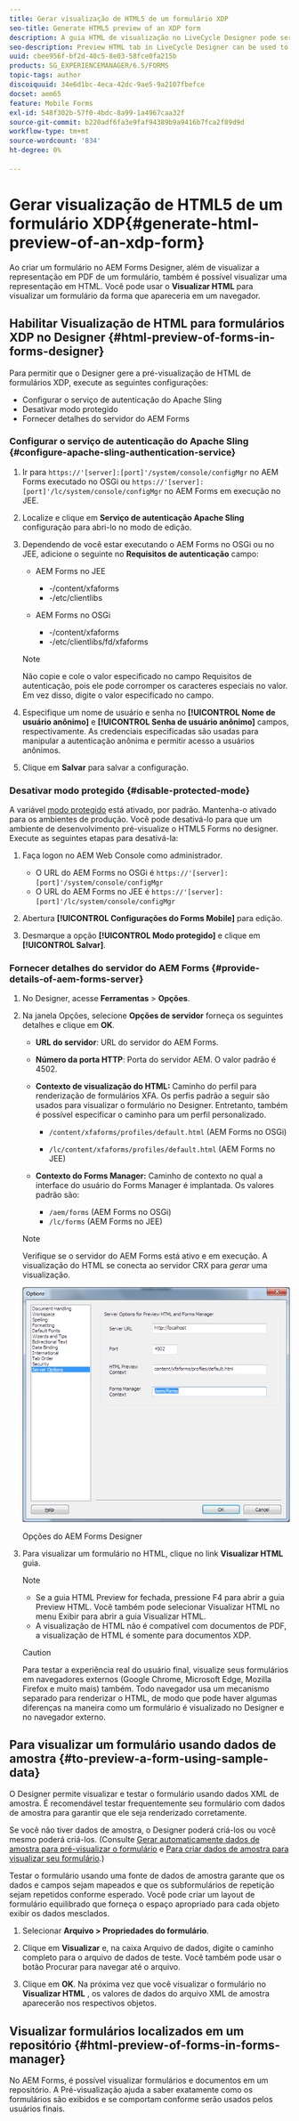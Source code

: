 ```yaml
---
title: Gerar visualização de HTML5 de um formulário XDP
seo-title: Generate HTML5 preview of an XDP form
description: A guia HTML de visualização no LiveCycle Designer pode ser usada para visualizar formulários conforme eles aparecem em um navegador.
seo-description: Preview HTML tab in LiveCycle Designer can be used to preview forms as they appear in a browser.
uuid: cbee956f-bf2d-40c5-8e03-58fce0fa215b
products: SG_EXPERIENCEMANAGER/6.5/FORMS
topic-tags: author
discoiquuid: 34e6d1bc-4eca-42dc-9ae5-9a2107fbefce
docset: aem65
feature: Mobile Forms
exl-id: 548f302b-57f0-4bdc-8a99-1a4967caa32f
source-git-commit: b220adf6fa3e9faf94389b9a9416b7fca2f89d9d
workflow-type: tm+mt
source-wordcount: '834'
ht-degree: 0%

---
```


# Gerar visualização de HTML5 de um formulário XDP{#generate-html-preview-of-an-xdp-form}

Ao criar um formulário no AEM Forms Designer, além de visualizar a representação em PDF de um formulário, também é possível visualizar uma representação em HTML. Você pode usar o **Visualizar HTML** para visualizar um formulário da forma que apareceria em um navegador.

## Habilitar Visualização de HTML para formulários XDP no Designer {#html-preview-of-forms-in-forms-designer}

Para permitir que o Designer gere a pré-visualização de HTML de formulários XDP, execute as seguintes configurações:

* Configurar o serviço de autenticação do Apache Sling
* Desativar modo protegido
* Fornecer detalhes do servidor do AEM Forms

### Configurar o serviço de autenticação do Apache Sling {#configure-apache-sling-authentication-service}

1. Ir para `https://'[server]:[port]'/system/console/configMgr` no AEM Forms executado no OSGi ou
   `https://'[server]:[port]'/lc/system/console/configMgr` no AEM Forms em execução no JEE.
1. Localize e clique em **Serviço de autenticação Apache Sling** configuração para abri-lo no modo de edição.

1. Dependendo de você estar executando o AEM Forms no OSGi ou no JEE, adicione o seguinte no **Requisitos de autenticação** campo:

   * AEM Forms no JEE

      * -/content/xfaforms
      * -/etc/clientlibs
   * AEM Forms no OSGi

      * -/content/xfaforms
      * -/etc/clientlibs/fd/xfaforms

   >[!NOTE]
   >
   >Não copie e cole o valor especificado no campo Requisitos de autenticação, pois ele pode corromper os caracteres especiais no valor. Em vez disso, digite o valor especificado no campo.

1. Especifique um nome de usuário e senha no **[!UICONTROL Nome de usuário anônimo]** e **[!UICONTROL Senha de usuário anônimo]** campos, respectivamente. As credenciais especificadas são usadas para manipular a autenticação anônima e permitir acesso a usuários anônimos.
1. Clique em **Salvar** para salvar a configuração.

### Desativar modo protegido {#disable-protected-mode}

A variável [modo protegido](../../forms/using/get-xdp-pdf-documents-aem.md) está ativado, por padrão. Mantenha-o ativado para os ambientes de produção. Você pode desativá-lo para que um ambiente de desenvolvimento pré-visualize o HTML5 Forms no designer. Execute as seguintes etapas para desativá-la:

1. Faça logon no AEM Web Console como administrador.

   * O URL do AEM Forms no OSGi é `https://'[server]:[port]'/system/console/configMgr`
   * O URL do AEM Forms no JEE é `https://'[server]:[port]'/lc/system/console/configMgr`

1. Abertura **[!UICONTROL Configurações do Forms Mobile]** para edição.
1. Desmarque a opção **[!UICONTROL Modo protegido]** e clique em **[!UICONTROL Salvar]**.

### Fornecer detalhes do servidor do AEM Forms {#provide-details-of-aem-forms-server}

1. No Designer, acesse **Ferramentas** > **Opções**.
1. Na janela Opções, selecione **Opções de servidor** forneça os seguintes detalhes e clique em **OK**.

   * **URL do servidor**: URL do servidor do AEM Forms.

   * **Número da porta HTTP**: Porta do servidor AEM. O valor padrão é 4502.
   * **Contexto de visualização do HTML:** Caminho do perfil para renderização de formulários XFA. Os perfis padrão a seguir são usados para visualizar o formulário no Designer. Entretanto, também é possível especificar o caminho para um perfil personalizado.

      * `/content/xfaforms/profiles/default.html` (AEM Forms no OSGi)

      * `/lc/content/xfaforms/profiles/default.html` (AEM Forms no JEE)
   * **Contexto do Forms Manager:** Caminho de contexto no qual a interface do usuário do Forms Manager é implantada. Os valores padrão são:

      * `/aem/forms` (AEM Forms no OSGi)
      * `/lc/forms` (AEM Forms no JEE)

   >[!NOTE]
   >
   >Verifique se o servidor do AEM Forms está ativo e em execução. A visualização do HTML se conecta ao servidor CRX para *gerar* uma visualização.

   ![Opções do AEM Forms Designer ](assets/server_options.png)

   Opções do AEM Forms Designer

1. Para visualizar um formulário no HTML, clique no link **Visualizar HTML** guia.

   >[!NOTE]
   >
   >
   >
   >
   >    * Se a guia HTML Preview for fechada, pressione F4 para abrir a guia Preview HTML. Você também pode selecionar Visualizar HTML no menu Exibir para abrir a guia Visualizar HTML.
   >    * A visualização de HTML não é compatível com documentos de PDF, a visualização de HTML é somente para documentos XDP.


   >[!CAUTION]
   >
   >Para testar a experiência real do usuário final, visualize seus formulários em navegadores externos (Google Chrome, Microsoft Edge, Mozilla Firefox e muito mais) também. Todo navegador usa um mecanismo separado para renderizar o HTML, de modo que pode haver algumas diferenças na maneira como um formulário é visualizado no Designer e no navegador externo.

## Para visualizar um formulário usando dados de amostra {#to-preview-a-form-using-sample-data}

O Designer permite visualizar e testar o formulário usando dados XML de amostra. É recomendável testar frequentemente seu formulário com dados de amostra para garantir que ele seja renderizado corretamente.

Se você não tiver dados de amostra, o Designer poderá criá-los ou você mesmo poderá criá-los. (Consulte [Gerar automaticamente dados de amostra para pré-visualizar o formulário](https://help.adobe.com/en_US/AEMForms/6.1/DesignerHelp/WS107c29ade9134a2c136ae6f212a1f379c94-8000.2.html#WS92d06802c76abadb-728f46ac129b395660c-7efe.2) e [Para criar dados de amostra para visualizar seu formulário](https://help.adobe.com/en_US/AEMForms/6.1/DesignerHelp/WS107c29ade9134a2c136ae6f212a1f379c94-8000.2.html#WS92d06802c76abadb-728f46ac129b395660c-7eff.2).)

Testar o formulário usando uma fonte de dados de amostra garante que os dados e campos sejam mapeados e que os subformulários de repetição sejam repetidos conforme esperado. Você pode criar um layout de formulário equilibrado que forneça o espaço apropriado para cada objeto exibir os dados mesclados.

1. Selecionar **Arquivo > Propriedades do formulário**.

1. Clique em **Visualizar** e, na caixa Arquivo de dados, digite o caminho completo para o arquivo de dados de teste. Você também pode usar o botão Procurar para navegar até o arquivo.

1. Clique em **OK**. Na próxima vez que você visualizar o formulário no **Visualizar HTML** , os valores de dados do arquivo XML de amostra aparecerão nos respectivos objetos.

## Visualizar formulários localizados em um repositório {#html-preview-of-forms-in-forms-manager}

No AEM Forms, é possível visualizar formulários e documentos em um repositório. A Pré-visualização ajuda a saber exatamente como os formulários são exibidos e se comportam conforme serão usados pelos usuários finais.
